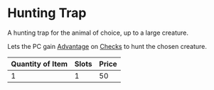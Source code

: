 # Hunting Trap

A hunting trap for the animal of choice, up to a large creature.

Lets the PC gain [Advantage](../../../Game%20Procedures/Die%20Rolling%20Mechanics/Advantage.md) on [Checks](../../../Game%20Procedures/Core%20Procedures/Check.md) to hunt the chosen creature.

| Quantity of Item |  Slots | Price |
| ---------------- | ------ | ----- |
| 1                | 1      | 50    |
